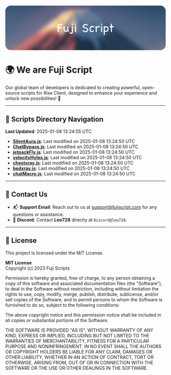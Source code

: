 ![Banner](.github/b.webp)

# 🌍 **We are Fuji Script**

Our global team of developers is dedicated to creating powerful, open-source scripts for Rise Client, designed to enhance your experience and unlock new possibilities! 🌟

---
<!-- SCRIPTS_NAVIGATION_START -->
## 📂 **Scripts Directory Navigation**

**Last Updated**: 2025-01-08 13:24:55 UTC

- **[SilentAura.js](scripts/SilentAura.js)**: Last modified on 2025-01-08 13:24:50 UTC
- **[ChatBypass.js](scripts/ChatBypass.js)**: Last modified on 2025-01-08 13:24:50 UTC
- **[jetpackFly.js](scripts/jetpackFly.js)**: Last modified on 2025-01-08 13:24:50 UTC
- **[velocityHylex.js](scripts/velocityHylex.js)**: Last modified on 2025-01-08 13:24:50 UTC
- **[chestxray.js](scripts/chestxray.js)**: Last modified on 2025-01-08 13:24:50 UTC
- **[bedxray.js](scripts/bedxray.js)**: Last modified on 2025-01-08 13:24:50 UTC
- **[chatMacro.js](scripts/chatMacro.js)**: Last modified on 2025-01-08 13:24:50 UTC

<!-- SCRIPTS_NAVIGATION_END -->

---

## 💬 **Contact Us**  
- 📬 **Support Email**: Reach out to us at [support@fujiscript.com](mailto:support@fujiscript.com) for any questions or assistance.  
- 💬 **Discord**: Contact **Leo728** directly at `Discord@leo728`.

---

## 📜 **License**

This project is licensed under the MIT License.  

**MIT License**  
Copyright (c) 2023 Fuji Scripts  

Permission is hereby granted, free of charge, to any person obtaining a copy of this software and associated documentation files (the "Software"), to deal in the Software without restriction, including without limitation the rights to use, copy, modify, merge, publish, distribute, sublicense, and/or sell copies of the Software, and to permit persons to whom the Software is furnished to do so, subject to the following conditions:  

The above copyright notice and this permission notice shall be included in all copies or substantial portions of the Software.  

THE SOFTWARE IS PROVIDED "AS IS", WITHOUT WARRANTY OF ANY KIND, EXPRESS OR IMPLIED, INCLUDING BUT NOT LIMITED TO THE WARRANTIES OF MERCHANTABILITY, FITNESS FOR A PARTICULAR PURPOSE AND NONINFRINGEMENT. IN NO EVENT SHALL THE AUTHORS OR COPYRIGHT HOLDERS BE LIABLE FOR ANY CLAIM, DAMAGES OR OTHER LIABILITY, WHETHER IN AN ACTION OF CONTRACT, TORT OR OTHERWISE, ARISING FROM, OUT OF OR IN CONNECTION WITH THE SOFTWARE OR THE USE OR OTHER DEALINGS IN THE SOFTWARE.  
